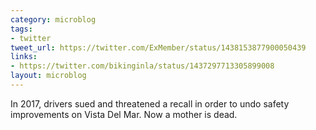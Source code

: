 ```yaml
---
category: microblog
tags:
- twitter
tweet_url: https://twitter.com/ExMember/status/1438153877900050439
links:
- https://twitter.com/bikinginla/status/1437297713305899008
layout: microblog
---
```

In 2017, drivers sued and threatened a recall in order to undo safety improvements on Vista Del Mar. Now a mother is dead.
